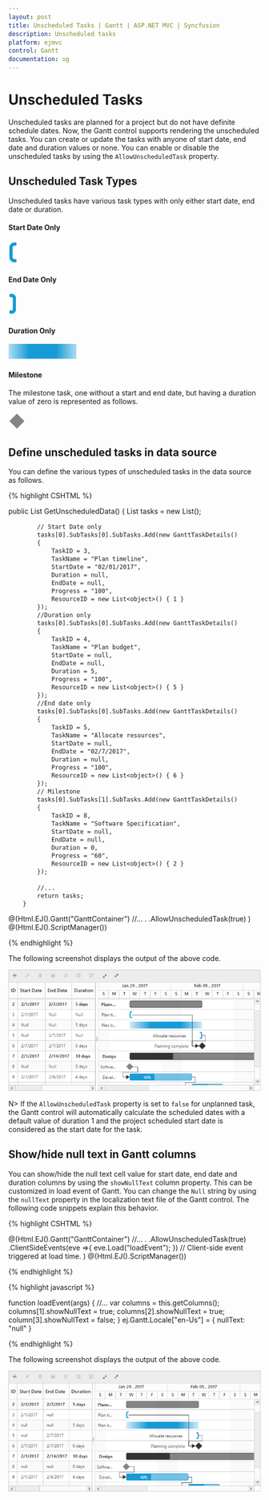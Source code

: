 ```yaml
---
layout: post
title: Unscheduled Tasks | Gantt | ASP.NET MVC | Syncfusion
description: Unscheduled tasks
platform: ejmvc
control: Gantt
documentation: ug
---
```


# Unscheduled Tasks

Unscheduled tasks are planned for a project but do not have definite schedule dates.  Now, the Gantt control supports rendering the unscheduled tasks. You can create or update the tasks with anyone of start date, end date and duration values or none. You can enable or disable the unscheduled tasks by using the `AllowUnscheduledTask` property.

## Unscheduled Task Types

Unscheduled tasks have various task types with only either start date, end date or duration.

#### Start Date Only

![](Unscheduled-Tasks_images/Start_Date_Only.png)

#### End Date Only

![](Unscheduled-Tasks_images/End_Date_Only.png)

#### Duration Only

![](Unscheduled-Tasks_images/Duration_Only.png)

#### Milestone

The milestone task, one without a start and end date, but having a duration value of zero is represented as follows.

![](Unscheduled-Tasks_images/Milestone.png)

## Define unscheduled tasks in data source

You can define the various types of unscheduled tasks in the data source as follows.

{% highlight CSHTML %}

public List<GanttTaskDetails> GetUnscheduledData()
        {
            List<GanttTaskDetails> tasks = new List<GanttTaskDetails>();

            // Start Date only
            tasks[0].SubTasks[0].SubTasks.Add(new GanttTaskDetails()
            {
                TaskID = 3,
                TaskName = "Plan timeline",
                StartDate = "02/01/2017",      
                Duration = null,
                EndDate = null,
                Progress = "100",
                ResourceID = new List<object>() { 1 }
            });
            //Duration only
            tasks[0].SubTasks[0].SubTasks.Add(new GanttTaskDetails()
            {
                TaskID = 4,
                TaskName = "Plan budget",   
                StartDate = null,
                EndDate = null,
                Duration = 5,
                Progress = "100",
                ResourceID = new List<object>() { 5 }
            });
            //End date only
            tasks[0].SubTasks[0].SubTasks.Add(new GanttTaskDetails()
            {
                TaskID = 5,
                TaskName = "Allocate resources",     
                StartDate = null,
                EndDate = "02/7/2017",   
                Duration = null,
                Progress = "100",
                ResourceID = new List<object>() { 6 }
            });                        
            // Milestone
            tasks[0].SubTasks[1].SubTasks.Add(new GanttTaskDetails()
            {
                TaskID = 8,
                TaskName = "Software Specification",  
                StartDate = null,
                EndDate = null,
                Duration = 0,
                Progress = "60",                
                ResourceID = new List<object>() { 2 }
            });

            //...
            return tasks;
        }

@(Html.EJ().Gantt("GanttContainer") 
    //... .
    .AllowUnscheduledTask(true) 
    ) 
    @(Html.EJ().ScriptManager())


{% endhighlight %}

The following screenshot displays the output of the above code. 

![](Unscheduled-Tasks_images/Image1.png)

N> If the `AllowUnscheduledTask` property is set to `false` for unplanned task, the Gantt control will automatically calculate the scheduled dates with a default value of duration 1 and the project scheduled start date is considered as the start date for the task.

## Show/hide null text in Gantt columns

You can show/hide the null text cell value for start date, end date and duration columns by using the `showNullText` column property. This can be customized in load event of Gantt. You can change the `Null` string by using the `nullText` property in the localization text file of the Gantt control. The following code snippets explain this behavior.

{% highlight CSHTML %}

@(Html.EJ().Gantt("GanttContainer") 
    //... .
    .AllowUnscheduledTask(true)
    .ClientSideEvents(eve =>{ eve.Load("loadEvent"); })  // Client-side event triggered at load time.
    ) 
    @(Html.EJ().ScriptManager())

{% endhighlight %}

{% highlight javascript %}

function loadEvent(args) {
   //…
   var columns = this.getColumns();
       columns[1].showNullText = true;
       columns[2].showNullText = true;
       column[3].showNullText = false;
}
ej.Gantt.Locale["en-Us"] = {
   nullText: "null"
}

{% endhighlight %}

The following screenshot displays the output of the above code. 

![](Unscheduled-Tasks_images/Image2.png)
